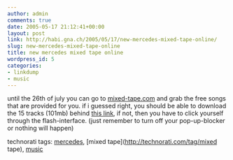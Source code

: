 ```yaml
---
author: admin
comments: true
date: 2005-05-17 21:12:41+00:00
layout: post
link: http://habi.gna.ch/2005/05/17/new-mercedes-mixed-tape-online/
slug: new-mercedes-mixed-tape-online
title: new mercedes mixed tape online
wordpress_id: 5
categories:
- linkdump
- music
---
```



until the 26th of july you can go to [mixed-tape.com](http://www.mercedes-benz.com/mixedtape) and grab the free songs that are provided for you. if i guessed right, you should be able to download the 15 tracks (101mb) behind [this link](http://audio.mb.s-v.de/modules/mod_dl.php?lang=de&cover=1&tracks=all), if not, then you have to click yourself through the flash-interface. (just remember to turn off your pop-up-blocker or nothing will happen)


technorati tags: [mercedes](http://technorati.com/tag/mercedes), [mixed tape](http://technorati.com/tag/mixed tape), [music](http://technorati.com/tag/music)
